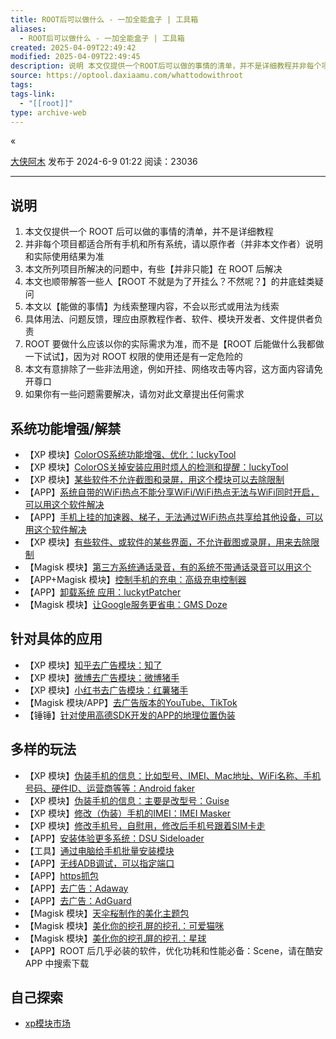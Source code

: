 ```yaml
---
title: ROOT后可以做什么 - 一加全能盒子 | 工具箱
aliases:
  - ROOT后可以做什么 - 一加全能盒子 | 工具箱
created: 2025-04-09T22:49:42
modified: 2025-04-09T22:49:45
description: 说明 本文仅提供一个ROOT后可以做的事情的清单，并不是详细教程并非每个项目都适合所有手机和所有系统，请以原作者（并非本文作者）说明和实际使用结果为准本文所列项目所解决的问题中，有些【并非只能】在ROOT后解决本文也顺带解答一些人【ROOT不就是为了开挂么？不然呢？】的井底蛙类疑问本文以【能做的事情】为线索整理内容，不会以形式或用法为线索具体用法、问题反馈，理应由原教程作者、软件、模块开...
source: https://optool.daxiaamu.com/whattodowithroot
tags: 
tags-link:
  - "[[root]]"
type: archive-web
---
```


«

[大侠阿木](https://optool.daxiaamu.com/?author=1) 发布于 2024-6-9 01:22 阅读：23036

---

## 说明

1. 本文仅提供一个 ROOT 后可以做的事情的清单，并不是详细教程
2. 并非每个项目都适合所有手机和所有系统，请以原作者（并非本文作者）说明和实际使用结果为准
3. 本文所列项目所解决的问题中，有些【并非只能】在 ROOT 后解决
4. 本文也顺带解答一些人【ROOT 不就是为了开挂么？不然呢？】的井底蛙类疑问
5. 本文以【能做的事情】为线索整理内容，不会以形式或用法为线索
6. 具体用法、问题反馈，理应由原教程作者、软件、模块开发者、文件提供者负责
7. ROOT 要做什么应该以你的实际需求为准，而不是【ROOT 后能做什么我都做一下试试】，因为对 ROOT 权限的使用还是有一定危险的
8. 本文有意排除了一些非法用途，例如开挂、网络攻击等内容，这方面内容请免开尊口
9. 如果你有一些问题需要解决，请勿对此文章提出任何需求

## 系统功能增强/解禁

- 【XP 模块】[ColorOS系统功能增强、优化：luckyTool](https://www.daxiaamu.com/7579/)
- 【XP 模块】[ColorOS关掉安装应用时烦人的检测和提醒：luckyTool](https://www.daxiaamu.com/7579/)
- 【XP 模块】[某些软件不允许截图和录屏，用这个模块可以去除限制](https://yun.daxiaamu.com/files/Xposed%E6%A8%A1%E5%9D%97/%E5%BC%BA%E5%88%B6%E6%88%AA%E5%9B%BE/)
- 【APP】[系统自带的WiFi热点不能分享WiFi/WiFi热点无法与WiFi同时开启，可以用这个软件解决](https://github.com/Mygod/VPNHotspot)
- 【APP】[手机上挂的加速器、梯子，无法通过WiFi热点共享给其他设备，可以用这个软件解决](https://github.com/Mygod/VPNHotspot)
- 【XP 模块】[有些软件、或软件的某些界面，不允许截图或录屏，用来去除限制](https://yun.daxiaamu.com/files/Xposed%E6%A8%A1%E5%9D%97/%E5%BC%BA%E5%88%B6%E6%88%AA%E5%B1%8F/)
- 【Magisk 模块】[第三方系统通话录音，有的系统不带通话录音可以用这个](https://yun.daxiaamu.com/files/Xposed%E6%A8%A1%E5%9D%97/%E5%BC%BA%E5%88%B6%E6%88%AA%E5%B1%8F/)
- 【APP+Magisk 模块】[控制手机的充电：高级充电控制器](https://yun.daxiaamu.com/files/%E5%B8%B8%E7%94%A8APP/%E9%AB%98%E7%BA%A7%E5%85%85%E7%94%B5%E6%8E%A7%E5%88%B6%E5%99%A8/)
- 【APP】[卸载系统 应用：luckytPatcher](https://yun.daxiaamu.com/files/%E5%B8%B8%E7%94%A8APP/LuckyPatcher/)
- 【Magisk 模块】[让Google服务更省电：GMS Doze](https://yun.daxiaamu.com/files/Magisk%E6%A8%A1%E5%9D%97/Universal%20GMS%20Doze/)

## 针对具体的应用

- 【XP 模块】[知乎去广告模块：知了](https://github.com/shatyuka/Zhiliao)
- 【XP 模块】[微博去广告模块：微博猪手](https://github.com/Xposed-Modules-Repo/com.skyhand.sinahelper)
- 【XP 模块】[小红书去广告模块：红薯猪手](https://github.com/Xposed-Modules-Repo/com.skyhand.redbookhelper/)
- 【Magisk 模块/APP】[去广告版本的YouTube、TikTok](https://github.com/j-hc/revanced-magisk-module/releases)
- 【锤锤】[针对使用高德SDK开发的APP的地理位置伪装](https://github.com/Xposed-Modules-Repo/com.fuck.android.rimet)

## 多样的玩法

- 【XP 模块】[伪装手机的信息：比如型号、IMEI、Mac地址、WiFi名称、手机号码、硬件ID、运营商等等：Android faker](https://github.com/Xposed-Modules-Repo/com.android1500.androidfaker/releases)
- 【XP 模块】[伪装手机的信息：主要是改型号：Guise](https://yun.daxiaamu.com/files/Xposed%E6%A8%A1%E5%9D%97/Guise/)
- 【XP 模块】[修改（伪装）手机的IMEI：IMEI Masker](https://yun.daxiaamu.com/files/Xposed%E6%A8%A1%E5%9D%97/IMEI%E4%BC%AA%E8%A3%85/)
- 【XP 模块】[修改手机号，自慰用，修改后手机号跟着SIM卡走](https://yun.daxiaamu.com/files/Xposed%E6%A8%A1%E5%9D%97/SIM%E5%8F%B7%E7%A0%81%E8%AE%BE%E7%BD%AE/)
- 【APP】[安装体验更多系统：DSU Sideloader](https://yun.daxiaamu.com/files/%E5%B8%B8%E7%94%A8APP/DSU%20Sideloader/)
- 【工具】[通过电脑给手机批量安装模块](https://optool.daxiaamu.com/super_adb)
- 【APP】[无线ADB调试，可以指定端口](https://play.google.com/store/apps/details?id=moe.haruue.wadb)
- 【APP】[https抓包](https://github.com/wanghongenpin/network_proxy_flutter)
- 【APP】[去广告：Adaway](https://github.com/wanghongenpin/network_proxy_flutter)
- 【APP】[去广告：AdGuard](https://adguard.com/zh_cn/adguard-android/overview.html)
- 【Magisk 模块】[天伞桜制作的美化主题包](https://t.me/PUINewsroom)
- 【Magisk 模块】[美化你的挖孔屏的挖孔：可爱猫咪](https://yun.daxiaamu.com/files/Magisk%E6%A8%A1%E5%9D%97/%E5%B1%85%E4%B8%AD%E6%8C%96%E5%AD%94%E5%B1%8F%E8%A3%85%E9%A5%B0%E5%8F%AF%E7%88%B1%E7%8C%AB%E5%92%AA)
- 【Magisk 模块】[美化你的挖孔屏的挖孔：星球](https://yun.daxiaamu.com/files/Magisk%E6%A8%A1%E5%9D%97/%E5%B1%85%E4%B8%AD%E6%8C%96%E5%AD%94%E5%B1%8F%E8%A3%85%E9%A5%B0%E6%98%9F%E7%90%83/)
- 【APP】ROOT 后几乎必装的软件，优化功耗和性能必备：Scene，请在酷安 APP 中搜索下载

## 自己探索

- [xp模块市场](https://modules.lsposed.org/)

